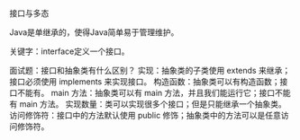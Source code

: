 接口与多态

Java是单继承的，使得Java简单易于管理维护。

关键字：interface定义一个接口。

面试题：接口和抽象类有什么区别？
    实现：抽象类的子类使用 extends 来继承；接口必须使用 implements 来实现接口。
    构造函数：抽象类可以有构造函数；接口不能有。
    main 方法：抽象类可以有 main 方法，并且我们能运行它；接口不能有 main 方法。
    实现数量：类可以实现很多个接口；但是只能继承一个抽象类。
    访问修饰符：接口中的方法默认使用 public 修饰；抽象类中的方法可以是任意访问修饰符。